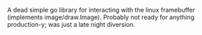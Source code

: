 A dead simple go library for interacting with the linux framebuffer
(implements image/draw.Image). Probably not ready for anything
production-y; was just a late night diversion.
